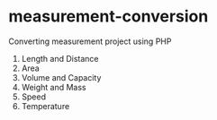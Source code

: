 # measurement-conversion
Converting measurement project using PHP



1. Length and Distance
2. Area
3. Volume and Capacity
4. Weight and Mass
5. Speed
6. Temperature
